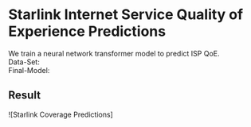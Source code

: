 # Starlink Internet Service Quality of Experience Predictions
We train a neural network transformer model to predict ISP QoE. <br>
Data-Set: <br>
Final-Model: <br>
## Result
![Starlink Coverage Predictions]<br>
